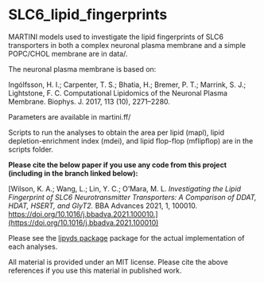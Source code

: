 # SLC6_lipid_fingerprints

MARTINI models used to investigate the lipid fingerprints of
SLC6 transporters in both a complex neuronal plasma membrane and a
simple POPC/CHOL membrane are in data/.

The neuronal plasma membrane is based on:

Ingólfsson, H. I.; Carpenter, T. S.; Bhatia, H.; Bremer, P. T.; Marrink, S. J.; Lightstone, F. C. Computational Lipidomics of the Neuronal Plasma Membrane. Biophys. J. 2017, 113 (10), 2271–2280.

Parameters are available in martini.ff/

Scripts to run the analyses to obtain the area per lipid (mapl),
lipid depletion-enrichment index (mdei),
and lipid flop-flop (mflipflop) are in the scripts folder.

**Please cite the below paper if you use any code from this project (including in the branch linked below):**

[Wilson, K. A.; Wang, L.; Lin, Y. C.; O’Mara, M. L. *Investigating the Lipid Fingerprint of SLC6 Neurotransmitter Transporters: A Comparison of DDAT, HDAT, HSERT, and GlyT2.* BBA Advances 2021, 1, 100010. https://doi.org/10.1016/j.bbadva.2021.100010.](https://doi.org/10.1016/j.bbadva.2021.100010)


Please see the [lipyds package](https://github.com/lilyminium/lipyds) package
for the actual implementation of each analyses.

All material is provided under an MIT license. Please cite the above references
if you use this material in published work.
